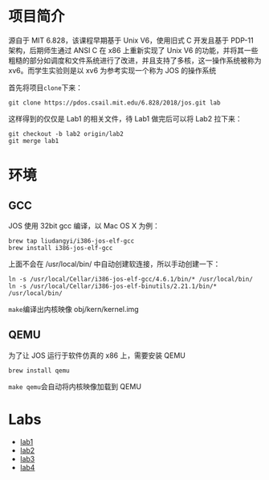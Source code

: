 # 项目简介
源自于 MIT 6.828，该课程早期基于 Unix V6，使用旧式 C 开发且基于 PDP-11 架构，后期师生通过 ANSI C 在 x86 上重新实现了 Unix V6 的功能，并将其一些粗糙的部分如调度和文件系统进行了改进，并且支持了多核，这一操作系统被称为 xv6。而学生实验则是以 xv6 为参考实现一个称为 JOS 的操作系统

首先将项目`clone`下来：
```shell
git clone https://pdos.csail.mit.edu/6.828/2018/jos.git lab
```
这样得到的仅仅是 Lab1 的相关文件，待 Lab1 做完后可以将 Lab2 拉下来：
```shell
git checkout -b lab2 origin/lab2
git merge lab1
```

# 环境

## GCC
JOS 使用 32bit gcc 编译，以 Mac OS X 为例：
```shell
brew tap liudangyi/i386-jos-elf-gcc
brew install i386-jos-elf-gcc
```
上面不会在 /usr/local/bin/ 中自动创建软连接，所以手动创建一下：
```shell
ln -s /usr/local/Cellar/i386-jos-elf-gcc/4.6.1/bin/* /usr/local/bin/
ln -s /usr/local/Cellar/i386-jos-elf-binutils/2.21.1/bin/* /usr/local/bin/
```
`make`编译出内核映像 obj/kern/kernel.img

## QEMU
为了让 JOS 运行于软件仿真的 x86 上，需要安装 QEMU
```shell
brew install qemu
```
`make qemu`会自动将内核映像加载到 QEMU

# Labs
* [lab1](lab1.md)
* [lab2](lab2.md)
* [lab3](lab3.md)
* [lab4](lab4.md)